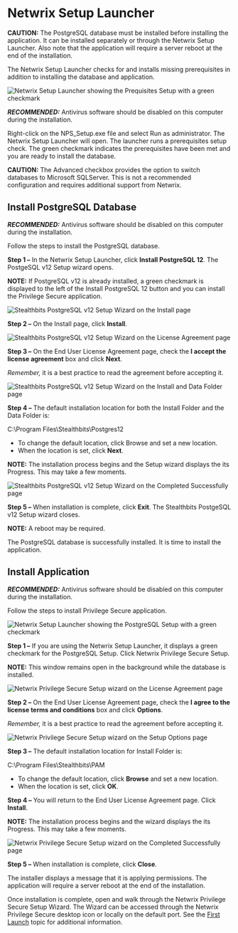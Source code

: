 # Netwrix Setup Launcher

**CAUTION:** The PostgreSQL database must be installed before installing the application. It can be
installed separately or through the Netwrix Setup Launcher. Also note that the application will
require a server reboot at the end of the installation.

The Netwrix Setup Launcher checks for and installs missing prerequisites in addition to installing
the database and application.

![Netwrix Setup Launcher showing the Prequisites Setup with a green checkmark](/img/versioned_docs/privilegesecure_4.1/privilegesecure/accessmanagement/install/launcherstep2.webp)

**_RECOMMENDED:_** Antivirus software should be disabled on this computer during the installation.

Right-click on the NPS_Setup.exe file and select Run as administrator. The Netwrix Setup Launcher
will open. The launcher runs a prerequisites setup check. The green checkmark indicates the
prerequisites have been met and you are ready to install the database.

**CAUTION:** The Advanced checkbox provides the option to switch databases to Microsoft SQLServer.
This is not a recommended configuration and requires additional support from Netwrix.

## Install PostgreSQL Database

**_RECOMMENDED:_** Antivirus software should be disabled on this computer during the installation.

Follow the steps to install the PostgreSQL database.

**Step 1 –** In the Netwrix Setup Launcher, click **Install PostgreSQL 12**. The PostgeSQL v12 Setup
wizard opens.

**NOTE:** If PostgreSQL v12 is already installed, a green checkmark is displayed to the left of the
Install PostgreSQL 12 button and you can install the Privilege Secure application.

![Stealthbits PostgreSQL v12 Setup Wizard on the Install page](/img/versioned_docs/threatprevention_7.4/threatprevention/install/upgrade/install.webp)

**Step 2 –** On the Install page, click **Install**.

![Stealthbits PostgreSQL v12 Setup Wizard on the License Agreement page](/img/versioned_docs/threatprevention_7.4/threatprevention/install/licenseagreement.webp)

**Step 3 –** On the End User License Agreement page, check the **I accept the license agreement**
box and click **Next**.

_Remember,_ it is a best practice to read the agreement before accepting it.

![Stealthbits PostgreSQL v12 Setup Wizard on the Install and Data Folder page](/img/versioned_docs/privilegesecure_4.1/privilegesecure/accessmanagement/install/installfolder.webp)

**Step 4 –** The default installation location for both the Install Folder and the Data Folder is:

C:\Program Files\Stealthbits\Postgres12

- To change the default location, click Browse and set a new location.
- When the location is set, click **Next**.

**NOTE:** The installation process begins and the Setup wizard displays the its Progress. This may
take a few moments.

![Stealthbits PostgreSQL v12 Setup Wizard on the Completed Successfully page](/img/versioned_docs/accessanalyzer_11.6/accessanalyzer/install/sensitivedatadiscovery/completed.webp)

**Step 5 –** When installation is complete, click **Exit**. The Stealthbits PostgeSQL v12 Setup
wizard closes.

**NOTE:** A reboot may be required.

The PostgreSQL database is successfully installed. It is time to install the application.

## Install Application

**_RECOMMENDED:_** Antivirus software should be disabled on this computer during the installation.

Follow the steps to install Privilege Secure application.

![Netwrix Setup Launcher showing the PostgreSQL Setup with a green checkmark](/img/versioned_docs/privilegesecure_4.1/privilegesecure/accessmanagement/install/launcherstep3.webp)

**Step 1 –** If you are using the Netwrix Setup Launcher, it displays a green checkmark for the
PostgreSQL Setup. Click Netwrix Privilege Secure Setup.

**NOTE:** This window remains open in the background while the database is installed.

![Netwrix Privilege Secure Setup wizard on the License Agreement page](/img/versioned_docs/threatprevention_7.4/threatprevention/install/licenseagreement.webp)

**Step 2 –** On the End User License Agreement page, check the **I agree to the license terms and
conditions** box and click **Options**.

_Remember,_ it is a best practice to read the agreement before accepting it.

![Netwrix Privilege Secure Setup wizard on the Setup Options page](/img/versioned_docs/privilegesecure_4.1/privilegesecure/accessmanagement/install/setupoptions.webp)

**Step 3 –** The default installation location for Install Folder is:

C:\Program Files\Stealthbits\PAM

- To change the default location, click **Browse** and set a new location.
- When the location is set, click **OK**.

**Step 4 –** You will return to the End User License Agreement page. Click **Install**.

**NOTE:** The installation process begins and the wizard displays the its Progress. This may take a
few moments.

![Netwrix Privilege Secure Setup wizard on the Completed Successfully page](/img/versioned_docs/accessanalyzer_11.6/accessanalyzer/install/sensitivedatadiscovery/completed.webp)

**Step 5 –** When installation is complete, click **Close**.

The installer displays a message that it is applying permissions. The application will require a
server reboot at the end of the installation.

Once installation is complete, open and walk through the Netwrix Privilege Secure Setup Wizard. The
Wizard can be accessed through the Netwrix Privilege Secure desktop icon or locally on the default
port. See the
[First Launch](/docs/privilegesecure/4.1/privilegesecure/accessmanagement/install/firstlaunch.md)
topic for additional information.
